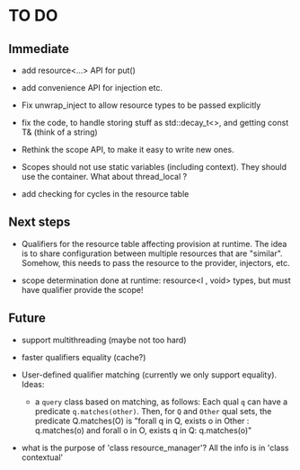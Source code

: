 # TO DO

## Immediate
  - add resource<...> API for put()

  - add convenience API for injection etc.

  - Fix unwrap_inject to allow resource types to be passed
    explicitly

  - fix the code, to handle storing stuff as std::decay_t<>, and getting
     const T&  (think of a string)

  - Rethink the scope API, to make it easy to write new ones. 

  - Scopes should not use static variables (including context). They
    should use the container. What about thread_local ?

  - add checking for cycles in the resource table


## Next steps

  - Qualifiers for the resource table affecting provision at runtime.
  	The idea is to share configuration between multiple resources that
  	are "similar". Somehow, this needs to pass the resource to the provider,
  	injectors, etc. 

  - scope determination done at runtime: resource<I , void> types, 
  	but must have qualifier provide the scope!


## Future
  - support multithreading (maybe not too hard)

  - faster qualifiers equality (cache?)

  - User-defined qualifier matching (currently we only support equality).
    Ideas:
    - a `query` class based on matching, as follows:
      Each qual `q` can have a predicate `q.matches(other)`.
      Then, for  `Q` and `Other` qual sets, the predicate
      Q.matches(O) is "forall q in Q, exists o in Other : q.matches(o)
      and forall o in O, exists q in Q: q.matches(o)" 

  - what is the purpose of 'class resource_manager'? All the info is in
    'class contextual'
